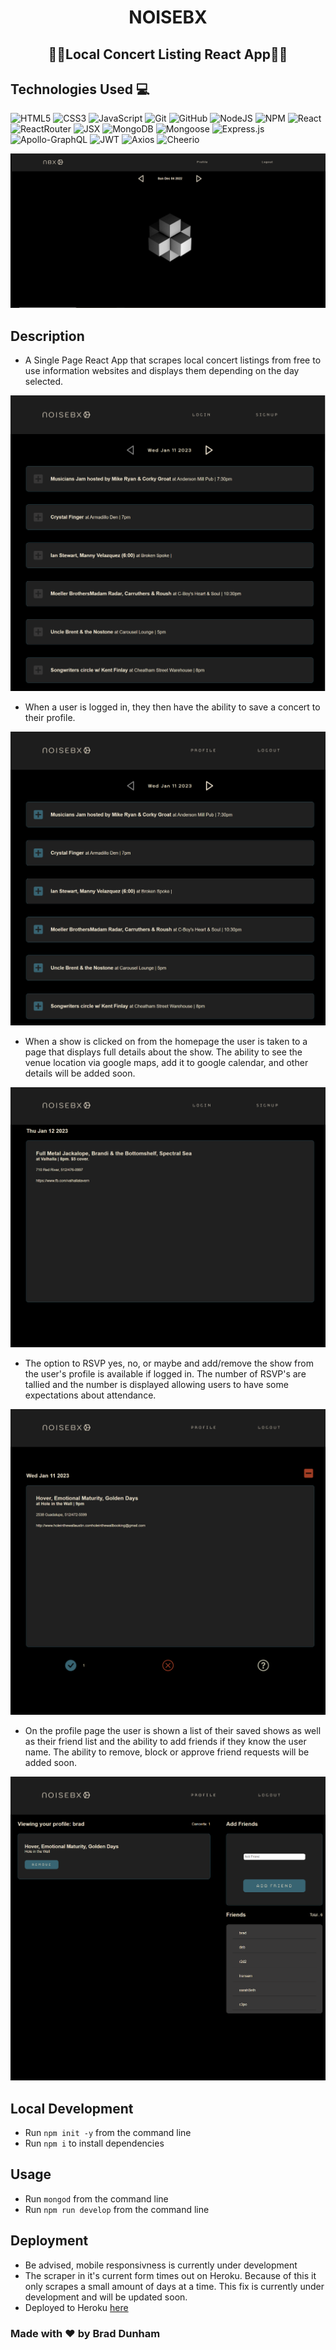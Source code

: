 # <h1 align="center">NOISEBX</h1>

<h2 align="center">🎸🎹Local Concert Listing React App🎹🎸</h2>

## Technologies Used 💻

![HTML5](https://img.shields.io/badge/html5-%23E34F26.svg?style=plastic&logo=html5&logoColor=white)
![CSS3](https://img.shields.io/badge/css3-%231572B6.svg?style=plastic&logo=css3&logoColor=white)
![JavaScript](https://img.shields.io/badge/javascript-%23323330.svg?style=plastic&logo=javascript&logoColor=%23F7DF1E)
![Git](https://img.shields.io/badge/-Git-F05032?style=plastic&logo=Git&logoColor=white)
![GitHub](https://img.shields.io/badge/github-%23121011.svg?style=plastic&logo=github&logoColor=white)
![NodeJS](https://img.shields.io/badge/node.js-6DA55F?style=plastic&logo=node.js&logoColor=white)
![NPM](https://img.shields.io/badge/-npm-%23323330?style=plastic&logo=npm&logoColor=white)
![React](https://img.shields.io/badge/react-%2320232a.svg?style=plastic&logo=react&logoColor=%2361DAFB)
![ReactRouter](https://img.shields.io/badge/react%20router-%2320232a.svg?style=plastic&logo=react%20router&logoColor=#CA4245)
![JSX](https://img.shields.io/badge/JSX-F9DC3e.svg?style=plastic&logo=react&logoColor=purple)
![MongoDB](https://img.shields.io/badge/MongoDB-%234ea94b.svg?style=plastic&logo=mongodb&logoColor=white)
![Mongoose](https://img.shields.io/badge/6.5.4-Mongoose-%23800000?style=plastic)
![Express.js](https://img.shields.io/badge/express.js-%23404d59.svg?style=plastic&logo=express&logoColor=%2361DAFB)
![Apollo-GraphQL](https://img.shields.io/badge/-ApolloGraphQL-311C87?style=plastic&logo=apollo-graphql)
![JWT](https://img.shields.io/badge/JWT-black?style=plastic&logo=JSON%20web%20tokens)
![Axios](https://img.shields.io/badge/-Axios-5A29E4?logo=axios&logoColor=white?style=plastic)
![Cheerio](https://img.shields.io/badge/1.0.0/rc.12-cheerio-F9DC3e?style=plastic)

![nbx](./client/assets/images/loading-screenshot.png)

## Description

* A Single Page React App that scrapes local concert listings from free to use information websites and displays them depending on the day selected. 

![nbx](./client/assets/images/home_loggedOut.png)

* When a user is logged in, they then have the ability to save a concert to their profile. 

![nbx](./client/assets/images/home-loggedIn.png)

* When a show is clicked on from the homepage the user is taken to a page that displays full details about the show.  The ability to see the venue location via google maps, add it to google calendar, and other details will be added soon. 

![nbx](./client/assets/images/show-loggedOut.png)

*  The option to RSVP yes, no, or maybe and add/remove the show from the user's profile is available if logged in.  The number of RSVP's are tallied and the number is displayed allowing users to have some expectations about attendance.

![nbx](./client/assets/images/show-loggedIn.png)

* On the profile page the user is shown a list of their saved shows as well as their friend list and the ability to add friends if they know the user name.  The ability to remove, block or approve friend requests will be added soon. 

![nbx](./client/assets/images/profile.png)



## Local Development

* Run `npm init -y` from the command line<br>
* Run `npm i` to install dependencies

## Usage

* Run `mongod` from the command line
* Run `npm run develop` from the command line

## Deployment

* Be advised, mobile responsivness is currently under development
* The scraper in it's current form times out on Heroku.  Because of this it only scrapes a small    amount of days at a time. This fix is currently under development and will be updated soon. 
* Deployed to Heroku [here](https://whispering-retreat-35925.herokuapp.com/)

### Made with ❤️ by  Brad Dunham
